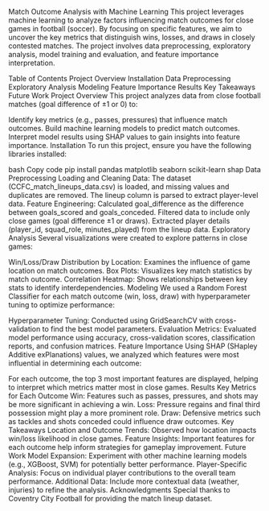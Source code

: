 Match Outcome Analysis with Machine Learning
This project leverages machine learning to analyze factors influencing match outcomes for close games in football (soccer). By focusing on specific features, we aim to uncover the key metrics that distinguish wins, losses, and draws in closely contested matches. The project involves data preprocessing, exploratory analysis, model training and evaluation, and feature importance interpretation.

Table of Contents
Project Overview
Installation
Data Preprocessing
Exploratory Analysis
Modeling
Feature Importance
Results
Key Takeaways
Future Work
Project Overview
This project analyzes data from close football matches (goal difference of ±1 or 0) to:

Identify key metrics (e.g., passes, pressures) that influence match outcomes.
Build machine learning models to predict match outcomes.
Interpret model results using SHAP values to gain insights into feature importance.
Installation
To run this project, ensure you have the following libraries installed:

bash
Copy code
pip install pandas matplotlib seaborn scikit-learn shap
Data Preprocessing
Loading and Cleaning Data:
The dataset (CCFC_match_lineups_data.csv) is loaded, and missing values and duplicates are removed.
The lineup column is parsed to extract player-level data.
Feature Engineering:
Calculated goal_difference as the difference between goals_scored and goals_conceded.
Filtered data to include only close games (goal difference ±1 or draws).
Extracted player details (player_id, squad_role, minutes_played) from the lineup data.
Exploratory Analysis
Several visualizations were created to explore patterns in close games:

Win/Loss/Draw Distribution by Location: Examines the influence of game location on match outcomes.
Box Plots: Visualizes key match statistics by match outcome.
Correlation Heatmap: Shows relationships between key stats to identify interdependencies.
Modeling
We used a Random Forest Classifier for each match outcome (win, loss, draw) with hyperparameter tuning to optimize performance:

Hyperparameter Tuning: Conducted using GridSearchCV with cross-validation to find the best model parameters.
Evaluation Metrics: Evaluated model performance using accuracy, cross-validation scores, classification reports, and confusion matrices.
Feature Importance
Using SHAP (SHapley Additive exPlanations) values, we analyzed which features were most influential in determining each outcome:

For each outcome, the top 3 most important features are displayed, helping to interpret which metrics matter most in close games.
Results
Key Metrics for Each Outcome
Win: Features such as passes, pressures, and shots may be more significant in achieving a win.
Loss: Pressure regains and final third possession might play a more prominent role.
Draw: Defensive metrics such as tackles and shots conceded could influence draw outcomes.
Key Takeaways
Location and Outcome Trends: Observed how location impacts win/loss likelihood in close games.
Feature Insights: Important features for each outcome help inform strategies for gameplay improvement.
Future Work
Model Expansion: Experiment with other machine learning models (e.g., XGBoost, SVM) for potentially better performance.
Player-Specific Analysis: Focus on individual player contributions to the overall team performance.
Additional Data: Include more contextual data (weather, injuries) to refine the analysis.
Acknowledgments
Special thanks to Coventry City Football for providing the match lineup dataset.
